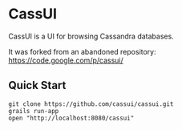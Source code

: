 # CassUI

CassUI is a UI for browsing Cassandra databases.

It was forked from an abandoned repository: https://code.google.com/p/cassui/

## Quick Start

  	git clone https://github.com/cassui/cassui.git  
    grails run-app
    open "http://localhost:8080/cassui"